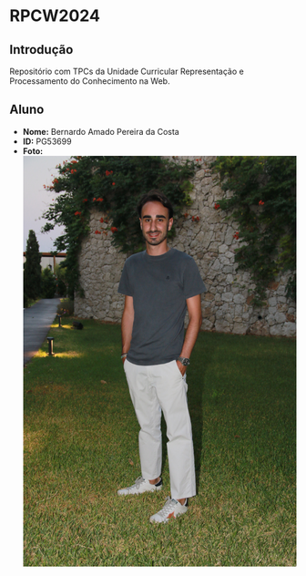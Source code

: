 # RPCW2024

## Introdução
Repositório com TPCs da Unidade Curricular Representação e Processamento do Conhecimento na Web.

## Aluno
- **Nome:** Bernardo Amado Pereira da Costa
- **ID:** PG53699
- **Foto:** ![Fotografia do aluno](foto.jpeg)
